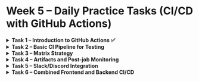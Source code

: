 # Week 5 – Daily Practice Tasks (CI/CD with GitHub Actions)

<details>
<summary><strong>Task 1 – Introduction to GitHub Actions ✅</strong></summary>

**What is a GitHub Action?**  
GitHub Actions is a platform that can run automation tasks triggered by different events like pull request, push to main and so on.  
The most popular use case is CI/CD pipelines, but there are many more possibilities.

**What is the difference between a job and a step?**  
The difference between a job and a step is that each job runs on a separate machine and doesn’t share memory with other jobs.  
A step is a part of a job. A job has one or more steps, and the steps in a job do share memory between them.

**What triggers a workflow?**  
Triggers are the reason a workflow starts.  
For example, if someone opens a new issue or makes a push – the workflow begins running.

</details>

<details>
<summary><strong>Task 2 – Basic CI Pipeline for Testing</strong></summary>

- Create `.github/workflows/ci.yml`
- Run on push and pull_request
- Install dependencies
- Run test script (e.g., `npm test`, `pytest`)

</details>

<details>
<summary><strong>Task 3 – Matrix Strategy</strong></summary>

- Modify CI workflow to use matrix strategy (e.g., Node.js 14, 16, 18)
- Confirm it runs per version

</details>

<details>
<summary><strong>Task 4 – Artifacts and Post-job Monitoring</strong></summary>

- Upload test artifacts using `actions/upload-artifact`
- Use `curl` or similar to validate endpoint in post-job step

</details>

<details>
<summary><strong>Task 5 – Slack/Discord Integration</strong></summary>

- Send a message via webhook or action on job success/failure
- (Bonus) Add job name, duration, or summary

</details>

<details>
<summary><strong>Task 6 – Combined Frontend and Backend CI/CD</strong></summary>

- Handle CI/CD for both frontend and backend
- Optionally upload build artifacts
- Echo a message confirming both parts succeeded

</details>
